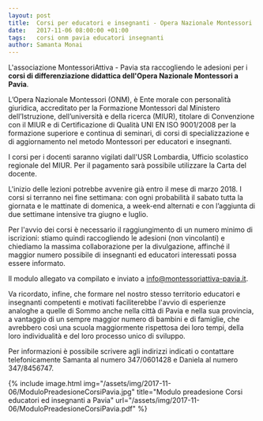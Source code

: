 ```yaml
---
layout: post
title:  Corsi per educatori e insegnanti - Opera Nazionale Montessori
date:   2017-11-06 08:00:00 +01:00
tags:   corsi onm pavia educatori insegnanti
author: Samanta Monai
---
```


L'associazione MontessoriAttiva - Pavia sta raccogliendo le adesioni per i **corsi di differenziazione didattica dell'Opera Nazionale Montessori a Pavia**.

L’Opera Nazionale Montessori (ONM), è Ente morale con personalità giuridica, accreditato per la Formazione Montessori dal Ministero dell’Istruzione, dell’università e della ricerca (MIUR), titolare di Convenzione con il MIUR e di Certificazione di Qualità UNI EN ISO 9001/2008 per la formazione superiore e continua di seminari, di corsi di specializzazione e di aggiornamento nel metodo Montessori per educatori e insegnanti.

I corsi per i docenti saranno vigilati dall'USR Lombardia, Ufficio scolastico regionale del MIUR. Per il pagamento sarà possibile utilizzare la Carta del docente.

L'inizio delle lezioni potrebbe avvenire già entro il mese di marzo 2018. I corsi si terranno nei fine settimana: con ogni probabilità il sabato tutta la giornata e le mattinate di domenica, a week-end alternati e con l’aggiunta di due settimane intensive tra giugno e luglio.

Per l'avvio dei corsi è necessario il raggiungimento di un numero minimo di iscrizioni: stiamo quindi raccogliendo le adesioni (non vincolanti) e chiediamo la massima collaborazione per la divulgazione, affinché il maggior numero possibile di insegnanti ed educatori interessati possa essere informato.

Il modulo allegato va compilato e inviato a [info@montessoriattiva-pavia.it](mailto:info@montessoriattiva-pavia.it). 

Va ricordato, infine, che formare nel nostro stesso territorio educatori e insegnanti competenti e motivati faciliterebbe l'avvio di esperienze analoghe a quelle di Sommo anche nella città di Pavia e nella sua provincia, a vantaggio di un sempre maggior numero di bambini e di famiglie, che avrebbero così una scuola maggiormente rispettosa dei loro tempi, della loro individualità e del loro processo unico di sviluppo.

Per informazioni è possibile scrivere agli indirizzi indicati o contattare telefonicamente Samanta al numero 347/0601428 e Daniela al numero 347/8456747.


{% include image.html img="/assets/img/2017-11-06/ModuloPreadesioneCorsiPavia.jpg" title="Modulo preadesione Corsi educatori ed insegnanti a Pavia" url="/assets/img/2017-11-06/ModuloPreadesioneCorsiPavia.pdf" %}




